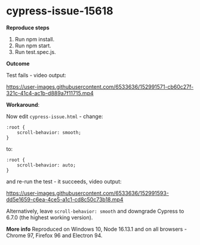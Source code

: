 # cypress-issue-15618

**Reproduce steps**
1. Run npm install.
2. Run npm start.
3. Run test.spec.js.

**Outcome**

Test fails - video output:

https://user-images.githubusercontent.com/6533636/152991571-cb60c27f-321c-41c4-ac1b-d889a7f11715.mp4

**Workaround**:

Now edit `cypress-issue.html` - change:
```
:root {
    scroll-behavior: smooth;
}
```

to:
```
:root {
    scroll-behavior: auto;
}
```

and re-run the test - it succeeds, video output:

https://user-images.githubusercontent.com/6533636/152991593-dd5e1659-c6ea-4ce5-a1c1-cd8c50c73b18.mp4

Alternatively, leave `scroll-behavior: smooth` and downgrade Cypress to 6.7.0 (the highest working version). 

**More info**
Reproduced on Windows 10, Node 16.13.1 and on all browsers - Chrome 97, Firefox 96 and Electron 94.
